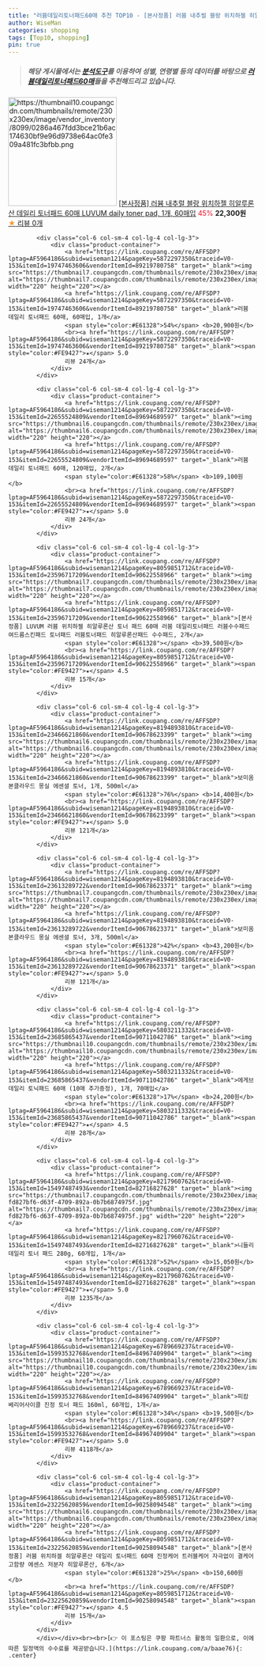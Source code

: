 ```yaml
---
title: "러븀데일리토너패드60매 추천 TOP10 - [본사정품] 러븀 내추럴 블랑 위치하젤 히알루론산 데일리 토너패드 60매 LUVUM daily toner pad, 1개, 6"
author: WiseMan
categories: shopping
tags: [Top10, shopping]
pin: true
---
```


> ##### 해당 게시물에서는 [**분석도구**](https://itemscout.io/)를 이용하여 **성별**, **연령별** 등의 데이터를 바탕으로 [**러븀데일리토너패드60매**](https://link.coupang.com/a/baae76)들을 추천해드리고 있습니다.
<div class="container"><div class="row">
            <div class="col-6 col-sm-4 col-lg-4 col-lg-3">
                <div class="product-container">
                    <a href="https://link.coupang.com/re/AFFSDP?lptag=AF5964186&subid=wiseman1214&pageKey=8258183851&traceid=V0-153&itemId=23785480368&vendorItemId=90809587947" target="_blank"><img src="https://thumbnail10.coupangcdn.com/thumbnails/remote/230x230ex/image/vendor_inventory/8099/0286a467fdd3bce21b6ac174630bf9e96d9738e64ac0fe309a481fc3bfbb.png" alt="https://thumbnail10.coupangcdn.com/thumbnails/remote/230x230ex/image/vendor_inventory/8099/0286a467fdd3bce21b6ac174630bf9e96d9738e64ac0fe309a481fc3bfbb.png" width="220" height="220"></a>
                    <a href="https://link.coupang.com/re/AFFSDP?lptag=AF5964186&subid=wiseman1214&pageKey=8258183851&traceid=V0-153&itemId=23785480368&vendorItemId=90809587947" target="_blank">[본사정품] 러븀 내추럴 블랑 위치하젤 히알루론산 데일리 토너패드 60매 LUVUM daily toner pad, 1개, 60매입</a>
                    <span style="color:#E61328">45%</span> <b>22,300원</b>
                    <br><a href="https://link.coupang.com/re/AFFSDP?lptag=AF5964186&subid=wiseman1214&pageKey=8258183851&traceid=V0-153&itemId=23785480368&vendorItemId=90809587947" target="_blank"><span style="color:#FE9427">★</span> 
                    리뷰 0개</a>
                </div>
            </div>
            
            <div class="col-6 col-sm-4 col-lg-4 col-lg-3">
                <div class="product-container">
                    <a href="https://link.coupang.com/re/AFFSDP?lptag=AF5964186&subid=wiseman1214&pageKey=5872297350&traceid=V0-153&itemId=19747463606&vendorItemId=89219780758" target="_blank"><img src="https://thumbnail7.coupangcdn.com/thumbnails/remote/230x230ex/image/vendor_inventory/a510/2ba0cfa230836f498d3452eaf4171b86c5b4200e79ebe2a936748b0d75c5.jpg" alt="https://thumbnail7.coupangcdn.com/thumbnails/remote/230x230ex/image/vendor_inventory/a510/2ba0cfa230836f498d3452eaf4171b86c5b4200e79ebe2a936748b0d75c5.jpg" width="220" height="220"></a>
                    <a href="https://link.coupang.com/re/AFFSDP?lptag=AF5964186&subid=wiseman1214&pageKey=5872297350&traceid=V0-153&itemId=19747463606&vendorItemId=89219780758" target="_blank">러븀 데일리 토너패드 60매, 60매입, 1개</a>
                    <span style="color:#E61328">54%</span> <b>20,900원</b>
                    <br><a href="https://link.coupang.com/re/AFFSDP?lptag=AF5964186&subid=wiseman1214&pageKey=5872297350&traceid=V0-153&itemId=19747463606&vendorItemId=89219780758" target="_blank"><span style="color:#FE9427">★</span> 5.0
                    리뷰 24개</a>
                </div>
            </div>
            
            <div class="col-6 col-sm-4 col-lg-4 col-lg-3">
                <div class="product-container">
                    <a href="https://link.coupang.com/re/AFFSDP?lptag=AF5964186&subid=wiseman1214&pageKey=5872297350&traceid=V0-153&itemId=22655524809&vendorItemId=89694689597" target="_blank"><img src="https://thumbnail6.coupangcdn.com/thumbnails/remote/230x230ex/image/vendor_inventory/6d3c/7d4992e4f103c8fc7eecb58f666c9cad44ed51a0f51d1e3282d637a4f94f.jpg" alt="https://thumbnail6.coupangcdn.com/thumbnails/remote/230x230ex/image/vendor_inventory/6d3c/7d4992e4f103c8fc7eecb58f666c9cad44ed51a0f51d1e3282d637a4f94f.jpg" width="220" height="220"></a>
                    <a href="https://link.coupang.com/re/AFFSDP?lptag=AF5964186&subid=wiseman1214&pageKey=5872297350&traceid=V0-153&itemId=22655524809&vendorItemId=89694689597" target="_blank">러븀 데일리 토너패드 60매, 120매입, 2개</a>
                    <span style="color:#E61328">58%</span> <b>109,100원</b>
                    <br><a href="https://link.coupang.com/re/AFFSDP?lptag=AF5964186&subid=wiseman1214&pageKey=5872297350&traceid=V0-153&itemId=22655524809&vendorItemId=89694689597" target="_blank"><span style="color:#FE9427">★</span> 5.0
                    리뷰 24개</a>
                </div>
            </div>
            
            <div class="col-6 col-sm-4 col-lg-4 col-lg-3">
                <div class="product-container">
                    <a href="https://link.coupang.com/re/AFFSDP?lptag=AF5964186&subid=wiseman1214&pageKey=8059851712&traceid=V0-153&itemId=23596717209&vendorItemId=90622558966" target="_blank"><img src="https://thumbnail7.coupangcdn.com/thumbnails/remote/230x230ex/image/vendor_inventory/d6c7/371c517178152fad94dea3995108fff11e576f5962044d89f6c684de0d76.png" alt="https://thumbnail7.coupangcdn.com/thumbnails/remote/230x230ex/image/vendor_inventory/d6c7/371c517178152fad94dea3995108fff11e576f5962044d89f6c684de0d76.png" width="220" height="220"></a>
                    <a href="https://link.coupang.com/re/AFFSDP?lptag=AF5964186&subid=wiseman1214&pageKey=8059851712&traceid=V0-153&itemId=23596717209&vendorItemId=90622558966" target="_blank">[본사정품] LUVUM 러븀 위치하젤 히알루론산 토너 패드 60매 러븀 데일리토너패드 러븀수수패드 여드름스킨패드 토너패드 러븀토너패드 히알루론산패드 수수패드, 2개</a>
                    <span style="color:#E61328"></span> <b>39,500원</b>
                    <br><a href="https://link.coupang.com/re/AFFSDP?lptag=AF5964186&subid=wiseman1214&pageKey=8059851712&traceid=V0-153&itemId=23596717209&vendorItemId=90622558966" target="_blank"><span style="color:#FE9427">★</span> 4.5
                    리뷰 15개</a>
                </div>
            </div>
            
            <div class="col-6 col-sm-4 col-lg-4 col-lg-3">
                <div class="product-container">
                    <a href="https://link.coupang.com/re/AFFSDP?lptag=AF5964186&subid=wiseman1214&pageKey=8194893810&traceid=V0-153&itemId=23466621860&vendorItemId=90678623399" target="_blank"><img src="https://thumbnail6.coupangcdn.com/thumbnails/remote/230x230ex/image/vendor_inventory/0692/1c065fc74f748837736775c90ad510ef152d3773279bd1a8a34e204b2ba8.jpg" alt="https://thumbnail6.coupangcdn.com/thumbnails/remote/230x230ex/image/vendor_inventory/0692/1c065fc74f748837736775c90ad510ef152d3773279bd1a8a34e204b2ba8.jpg" width="220" height="220"></a>
                    <a href="https://link.coupang.com/re/AFFSDP?lptag=AF5964186&subid=wiseman1214&pageKey=8194893810&traceid=V0-153&itemId=23466621860&vendorItemId=90678623399" target="_blank">보미옴 본클라우드 몽실 에센셜 토너, 1개, 500ml</a>
                    <span style="color:#E61328">76%</span> <b>14,400원</b>
                    <br><a href="https://link.coupang.com/re/AFFSDP?lptag=AF5964186&subid=wiseman1214&pageKey=8194893810&traceid=V0-153&itemId=23466621860&vendorItemId=90678623399" target="_blank"><span style="color:#FE9427">★</span> 5.0
                    리뷰 121개</a>
                </div>
            </div>
            
            <div class="col-6 col-sm-4 col-lg-4 col-lg-3">
                <div class="product-container">
                    <a href="https://link.coupang.com/re/AFFSDP?lptag=AF5964186&subid=wiseman1214&pageKey=8194893810&traceid=V0-153&itemId=23613289722&vendorItemId=90678623371" target="_blank"><img src="https://thumbnail7.coupangcdn.com/thumbnails/remote/230x230ex/image/vendor_inventory/c10f/16a7aa4d71195f5b88edac17821318a5dac88e7f602dbabb50c1eff89a49.jpg" alt="https://thumbnail7.coupangcdn.com/thumbnails/remote/230x230ex/image/vendor_inventory/c10f/16a7aa4d71195f5b88edac17821318a5dac88e7f602dbabb50c1eff89a49.jpg" width="220" height="220"></a>
                    <a href="https://link.coupang.com/re/AFFSDP?lptag=AF5964186&subid=wiseman1214&pageKey=8194893810&traceid=V0-153&itemId=23613289722&vendorItemId=90678623371" target="_blank">보미옴 본클라우드 몽실 에센셜 토너, 3개, 500ml</a>
                    <span style="color:#E61328">42%</span> <b>43,200원</b>
                    <br><a href="https://link.coupang.com/re/AFFSDP?lptag=AF5964186&subid=wiseman1214&pageKey=8194893810&traceid=V0-153&itemId=23613289722&vendorItemId=90678623371" target="_blank"><span style="color:#FE9427">★</span> 5.0
                    리뷰 121개</a>
                </div>
            </div>
            
            <div class="col-6 col-sm-4 col-lg-4 col-lg-3">
                <div class="product-container">
                    <a href="https://link.coupang.com/re/AFFSDP?lptag=AF5964186&subid=wiseman1214&pageKey=5803211332&traceid=V0-153&itemId=23685865437&vendorItemId=90711042786" target="_blank"><img src="https://thumbnail10.coupangcdn.com/thumbnails/remote/230x230ex/image/vendor_inventory/b1bd/b1cdba47d378464c0158e39566774569281fa608aef7e6a5ca880dedceb2.jpg" alt="https://thumbnail10.coupangcdn.com/thumbnails/remote/230x230ex/image/vendor_inventory/b1bd/b1cdba47d378464c0158e39566774569281fa608aef7e6a5ca880dedceb2.jpg" width="220" height="220"></a>
                    <a href="https://link.coupang.com/re/AFFSDP?lptag=AF5964186&subid=wiseman1214&pageKey=5803211332&traceid=V0-153&itemId=23685865437&vendorItemId=90711042786" target="_blank">에게브 데일리 토닉패드 60매 (10매 추가증정), 1개, 70매입</a>
                    <span style="color:#E61328">17%</span> <b>24,200원</b>
                    <br><a href="https://link.coupang.com/re/AFFSDP?lptag=AF5964186&subid=wiseman1214&pageKey=5803211332&traceid=V0-153&itemId=23685865437&vendorItemId=90711042786" target="_blank"><span style="color:#FE9427">★</span> 4.5
                    리뷰 28개</a>
                </div>
            </div>
            
            <div class="col-6 col-sm-4 col-lg-4 col-lg-3">
                <div class="product-container">
                    <a href="https://link.coupang.com/re/AFFSDP?lptag=AF5964186&subid=wiseman1214&pageKey=8217960762&traceid=V0-153&itemId=15497487493&vendorItemId=82716827628" target="_blank"><img src="https://thumbnail7.coupangcdn.com/thumbnails/remote/230x230ex/image/retail/images/3453586586736710-fd827bf6-d63f-4709-892a-0b7b6874975f.jpg" alt="https://thumbnail7.coupangcdn.com/thumbnails/remote/230x230ex/image/retail/images/3453586586736710-fd827bf6-d63f-4709-892a-0b7b6874975f.jpg" width="220" height="220"></a>
                    <a href="https://link.coupang.com/re/AFFSDP?lptag=AF5964186&subid=wiseman1214&pageKey=8217960762&traceid=V0-153&itemId=15497487493&vendorItemId=82716827628" target="_blank">니들리 데일리 토너 패드 280g, 60개입, 1개</a>
                    <span style="color:#E61328">52%</span> <b>15,050원</b>
                    <br><a href="https://link.coupang.com/re/AFFSDP?lptag=AF5964186&subid=wiseman1214&pageKey=8217960762&traceid=V0-153&itemId=15497487493&vendorItemId=82716827628" target="_blank"><span style="color:#FE9427">★</span> 5.0
                    리뷰 1235개</a>
                </div>
            </div>
            
            <div class="col-6 col-sm-4 col-lg-4 col-lg-3">
                <div class="product-container">
                    <a href="https://link.coupang.com/re/AFFSDP?lptag=AF5964186&subid=wiseman1214&pageKey=6789669237&traceid=V0-153&itemId=15993532768&vendorItemId=84967409904" target="_blank"><img src="https://thumbnail10.coupangcdn.com/thumbnails/remote/230x230ex/image/vendor_inventory/80a3/b4a24e399c779c7d5352bef907161ed89fa76908ea5e7431c64ef4d04ba0.jpg" alt="https://thumbnail10.coupangcdn.com/thumbnails/remote/230x230ex/image/vendor_inventory/80a3/b4a24e399c779c7d5352bef907161ed89fa76908ea5e7431c64ef4d04ba0.jpg" width="220" height="220"></a>
                    <a href="https://link.coupang.com/re/AFFSDP?lptag=AF5964186&subid=wiseman1214&pageKey=6789669237&traceid=V0-153&itemId=15993532768&vendorItemId=84967409904" target="_blank">피캄 베리어사이클 진정 토너 패드 160ml, 60개입, 1개</a>
                    <span style="color:#E61328">34%</span> <b>19,500원</b>
                    <br><a href="https://link.coupang.com/re/AFFSDP?lptag=AF5964186&subid=wiseman1214&pageKey=6789669237&traceid=V0-153&itemId=15993532768&vendorItemId=84967409904" target="_blank"><span style="color:#FE9427">★</span> 5.0
                    리뷰 4118개</a>
                </div>
            </div>
            
            <div class="col-6 col-sm-4 col-lg-4 col-lg-3">
                <div class="product-container">
                    <a href="https://link.coupang.com/re/AFFSDP?lptag=AF5964186&subid=wiseman1214&pageKey=8059851712&traceid=V0-153&itemId=23225620859&vendorItemId=90258094548" target="_blank"><img src="https://thumbnail6.coupangcdn.com/thumbnails/remote/230x230ex/image/vendor_inventory/c65c/c44c2962832d0a447b3a8b90bc7e9cae801a56b40b2c8ad0ff8fbfcff9e7.png" alt="https://thumbnail6.coupangcdn.com/thumbnails/remote/230x230ex/image/vendor_inventory/c65c/c44c2962832d0a447b3a8b90bc7e9cae801a56b40b2c8ad0ff8fbfcff9e7.png" width="220" height="220"></a>
                    <a href="https://link.coupang.com/re/AFFSDP?lptag=AF5964186&subid=wiseman1214&pageKey=8059851712&traceid=V0-153&itemId=23225620859&vendorItemId=90258094548" target="_blank">[본사정품] 러븀 위치하겔 히알루론산 데일리 토너패드 60매 진정케어 트러블케어 자극없이 결케어 고함량 에센스 저분자 히알루론산, 6개</a>
                    <span style="color:#E61328">25%</span> <b>150,600원</b>
                    <br><a href="https://link.coupang.com/re/AFFSDP?lptag=AF5964186&subid=wiseman1214&pageKey=8059851712&traceid=V0-153&itemId=23225620859&vendorItemId=90258094548" target="_blank"><span style="color:#FE9427">★</span> 4.5
                    리뷰 15개</a>
                </div>
            </div>
            </div></div><br><br>[👉 이 포스팅은 쿠팡 파트너스 활동의 일환으로, 이에 따른 일정액의 수수료를 제공받습니다.](https://link.coupang.com/a/baae76){: .center}